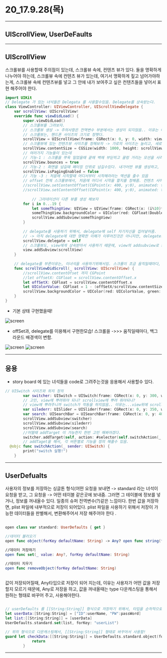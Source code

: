 # 20_17.9.28(목)

---

## UIScrollView, UserDeFaults
 
---

## UIScrollView

스크롤뷰를 사용할때 주의점이 있는데, 스크롤뷰 속에, 컨텐츠 뷰가 있다. 둘을 명확하게 나누어야 하는데, 스크롤뷰 속에 컨텐츠 뷰가 있는데, 여기서 명확하게 짚고 넘어가야하는게, 스크롤뷰 속에 컨텐츠뷰를 넣고 그 안에 내가 보여주고 싶은 컨텐츠들을 넣어서 표현 해주어야 한다.


```swift
import UIKit
// Delegate 가 있는 녀석들은 Delegata 를 사용할수있음. Delegate를 상속받는다.
class ViewController: UIViewController, UIScrollViewDelegate {
    var scrollView: UIScrollView!
    override func viewDidLoad() {
        super.viewDidLoad()    
        // 스크롤뷰를 그려보자.
        // 스크롤뷰 생성 -> 주의사항은 전역변수 부분에서는 생성이 되지않음.. 이유는 이때는 인스턴스를 만들기 위해서는 어떤 type가 필요한데, type가 정의되기 이전이다.
        // 스크롤뷰는, 핸드폰 사이즈의 크기로 정햇다.
        scrollView = UIScrollView(frame: CGRect(x: 0, y: 0, width: view.frame.size.width, height: view.frame.size.height))
        // 스크롤뷰에 있는 컨텐츠뷰 사이즈를 정해보자 -> 가로의 사이즈는 늘리고, 새로의 사이즈는 스크롤뷰와 같은 사이즈로 만들어줬다.
        scrollView.contentSize = CGSize(width: 1000, height: scrollView.frame.size.height)
        // 여러가지 기능들이 있는데
        // 기능-1 : 스크롤을 쭈욱 밀었을때 끝에 벽에 부딛히고 꿀렁 거리는 모션을 사라지게 할수 있다.
        scrollView.bounces = true
        // 기능-2 : 화면을 넘길때 페이징 단위로 넘길수있다. 내가어떤 뷰를 생성하고, 그 뷰의 페이징 단위로 50% 가 넘어가면 다음화면, 50% 미만이면 지금화면유지 되게 할수있음.
        scrollView.isPagingEnabled = false
        // 기능 -3 : 처음에 시작할때 어디서부터 시작해라라는 액션을 줄수 있음
        // offset 전체 스크롤뷰에서, 처음에 어디서 시작을 할지를 정해줌. 컨텐츠 사이즈의, 좌표를 찍어서 그곳으로 가게하는 애니메이션을 줄수있음. 이때 주의할점은 이녀석을 언제 불러오느냐에 따라서 애니메이션이 실행되고, 실행되지 않고가 결정됨, 모든 화면을 다 불러오고 나서 실행할것인지, 화면이 시작전에 실행되서 화면이 딱 눈에 보일때 나타나게 할것인지 고민해주어야하는 시점차이가옴.. viewdidload 말그대로, 모든 뷰들이 로드 되고난 이후니까, 화면이 눈에 보이고 실행되서 애니메이션이 실질적으로 보이지않음.
        //scrollView.setContentOffset(CGPoint(x: 400, y:0), animated: true)
        //scrollView.setContentOffset(CGPoint(x: 400, y:0), animated: true)
        
			// 그라데이션이 다른 뷰를 생성 해보자
        for i in 0...19 {
            let someThingView: UIView = UIView(frame: CGRect(x: (i%10)*100, y: (i/10)*100, width: 100, height: 100))
            someThingView.backgroundColor = UIColor(red: CGFloat(Double(i)*5/255.0), green: CGFloat(Double(i)*5/255.0), blue: CGFloat(Double(i)*5/255.0), alpha: 0.7)
            scrollView.addSubview(someThingView)
        }
        
        // delegate를 사용하기 위해서, delegate에 self 자기자신을 집어넣어줌.
        // -> 아직 delegate에 대한 명확한 이해가 이루어진것은 아니지만, delegate는 UIView가 해야할 일을 UIController가 대신해준다..? 정도로 이해해보자.
        scrollView.delegate = self
        // 스크롤뷰도, view에게 상속받아서 사용하기 때문에, view의 addsubview로 scrollview를 뿌려준다.
        view.addSubview(scrollView)
    }
    
    // delegate를 부른이유는, 이녀석을 사용하기위해서임. 스크롤이 조금 움직일때마다, 이녀석의 바로 호출된다
    func scrollViewDidScroll(_ scrollView: UIScrollView) {
        //scrollView.contentOfset 까지 CGPoint
        //let offsetX: CGFloat = scrollView.contentOffset.x
        let offSetX: CGFloat = scrollView.contentOffset.x
        let UIColorValue: CGFloat = 1 - (offSetX/scrollView.contentSize.width)
        scrollView.backgroundColor = UIColor(red: UIColorValue, green: 100/255, blue: 100/255, alpha: 1)
    }
} 
```
 
 
- 기본 상태 구현했을때!
   
<p align="center">

![screen](/study/image/UIScroll.jpg)
 
</p>

- offSet과, delegate를 이용해서 구현한모습! 스크롤을 ->>> 움직일때마다, 백그라운드 배경색이 변함.

<p align="center">

![screen](/study/image/offSet.jpg) ![screen](/study/image/offSet-1.jpg)
 
</p>

---

## 응용 

- story board 에 있는 녀석들을 code로 그려주는것을 응용해서 사용할수 있다.

```swift
// UISwitch 사이즈와 위치 정의
        var switcher: UISwitch = UISwitch(frame: CGRect(x: 0, y: 300, width: 100, height: 100))
        // 고민, view에 뿌려줘야 되나? scrollview에 뿌려 줘야되나?
        // view에 뿌려주니까 switch가 작동을 하지않음.. 이유는...view위에 scrollView가 있다고 생각해야겠다.
        var silederr: UISlider = UISlider(frame: CGRect(x: 0, y: 350, width: 500, height: 100))
        var search: UISearchBar = UISearchBar(frame: CGRect(x: 0, y: 400, width: 100, height: 100))
        scrollView.addSubview(switcher)
        scrollView.addSubview(silederr)
        scrollView.addSubview(search)
        //어떨때 addTarget 이 가능한지 한번 고민 해봐야겠다.
        switcher.addTarget(self, action: #selector(self.switchAction(_:)), for: .touchUpInside)
        // addTaget을 해서, 각 버튼별로 기능을 정의 해줄수 있음.       
  @objc func switchAction(_ sender: UISwitch) {
        print("switch 실행!")
    }
```

---

## UserDefualts 

사용자의 정보를 저장하는 싱글톤 형식(어떤 요청을 보내면 -> standard 라는 녀석이 요청을 받고, 그 요청을 -> 어떤 테이블 같은곳에 보내줌. 그러면 그 테이블에 정보를 넣거나, 정보를 꺼내올수 있다. 
일종의 슈퍼 전역변수(?)같은 느낌이다. 한번 값을 저장하면, plist 파일에 내부적으로 저장이 되어있다. 
plist 파일을 사용하기 위해서 저장이 가능한 데이터들을 판별해서, 변환해주어서 저장 해주어야 한다 .

```swift
 
open class var standard: UserDefaults { get }
 //데이터 불러오기open func object(forKey defaultName: String) -> Any? open func string(forKey defaultName: String) -> String? open func array(forKey defaultName: String) -> [Any]?
//데이터 저장하기open func set(_ value: Any?, forKey defaultName: String)
//데이터 지우기open func removeObject(forKey defaultName: String)
 
```

 값이 저장되어질때, Any타입으로 저장이 되어 지는데, 이유는 사용자가 어떤 값을 저장할지 모르기 때문에, Any로 저장을 하고, 값을 꺼내올때는 type 다운캐스팅을 통해서 원하는 형태로 바꾸어 주고, 사용해야한다.


```swift

// userDefaults 를 [[String:String]] 형식으로 저장하기 위해서, 타입을 순차적으로 변경시켜주는 모습!
let userData:[String:String] = ["ID":userName, "PW":passWord]
let list:[[String:String]] = [userData]
UserDefaults.standard.set(list, forKey: "userList")

// 위의 형식으로 다운캐스팅해서, [[String:String]] 형태로 바꾸어서 사용함!
guard let checkData:[[String:String]] = UserDefaults.standard.object(forKey: "userList") as? [[String:String]] else {
            return
        }
```

---

